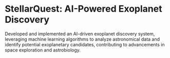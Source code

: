 # StellarQuest: AI-Powered Exoplanet Discovery
Developed and implemented an AI-driven exoplanet discovery system, leveraging machine learning algorithms to analyze astronomical data and identify potential exoplanetary candidates, contributing to advancements in space exploration and astrobiology.
